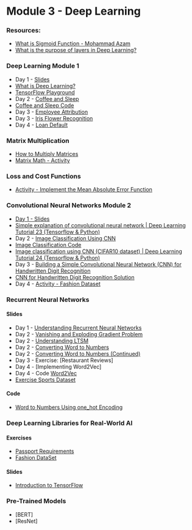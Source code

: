 
# Module 3 - Deep Learning 

### Resources: 
- [What is Sigmoid Function - Mohammad Azam](https://youtu.be/0BtMH3xzovg)
- [What is the purpose of layers in Deep Learning?](resources/purpose-of-layers.md)


### Deep Learning Module 1 
- Day 1 - [Slides](../Slides/Deep%20Learning/intro-deep-learning.key) 
- [What is Deep Learning?](https://www.freecodecamp.org/news/deep-learning-neural-networks-explained-in-plain-english/)
- [TensorFlow Playground](https://playground.tensorflow.org/)
- Day 2 - [Coffee and Sleep](resources/coffee-sleep.md)
- [Coffee and Sleep Code](code/coffee-and-sleep.ipynb)
- Day 3 - [Employee Attribution](resources/employee-attribution.md)
- Day 3 - [Iris Flower Recognition](resources/iris-flower.md)
- Day 4 - [Loan Default](resources/loan-default.md)

### Matrix Multiplication 

- [How to Multiply Matrices](https://www.mathsisfun.com/algebra/matrix-multiplying.html)
- [Matrix Math - Activity](resources/matrix-math-activity.md)

### Loss and Cost Functions 

- [Activity - Implement the Mean Absolute Error Function](resources/mae.md)

### Convolutional Neural Networks Module 2 

- [Day 1 - Slides](../Slides/Deep%20Learning/intro-to-cnn.key) 
- [Simple explanation of convolutional neural network | Deep Learning Tutorial 23 (Tensorflow & Python)](https://youtu.be/zfiSAzpy9NM?si=tY3RMyXA_BmmN8MN)
- Day 2 - [Image Classification Using CNN](resources/image-classification-using-cnn.md)
- [Image Classification Code](resources/image-classification-cnn.ipynb)
- [Image classification using CNN (CIFAR10 dataset) | Deep Learning Tutorial 24 (Tensorflow & Python)](https://youtu.be/7HPwo4wnJeA?si=_7TTimR_EwM3e0zD)
- Day 3 - [Building a Simple Convolutional Neural Network (CNN) for Handwritten Digit Recognition](resources/hand-written.md)
- [CNN for Handwritten Digit Recognition Solution](https://github.com/codebasics/deep-learning-keras-tf-tutorial/blob/master/16_cnn_cifar10_small_image_classification/cnn_mnist_exercise_solution.ipynb)
- Day 4 - [Activity - Fashion Dataset](resources/fashion-cnn.md)

### Recurrent Neural Networks 

#### Slides
- Day 1 - [Understanding Recurrent Neural Networks](../Slides/Deep%20Learning/understanding-rnn.key)
- Day 2 - [Vanishing and Exploding Gradient Problem](../Slides//Deep%20Learning/vanishing-gradient-problem.key)
- Day 2 - [Understanding LTSM](../Slides/Deep%20Learning/lstm.key)
- Day 2 - [Converting Word to Numbers](../Slides/Deep%20Learning/converting-words-to-numbers.key)
- Day 2 - [Converting Word to Numbers (Continued)](../Slides/Deep%20Learning/word-embedding-using-keras.key)
- Day 3 - Exercise: [Restaurant Reviews]
- Day 4 - [Implementing Word2Vec]
- Day 4 - Code [Word2Vec](https://github.com/codebasics/deep-learning-keras-tf-tutorial/blob/master/42_word2vec_gensim/42_word2vec_gensim.ipynb)
- [Exercise Sports Dataset](resources/sports-dataset.md)

#### Code 

- [Word to Numbers Using one_hot Encoding](resources/word-2-numbers.ipynb)

### Deep Learning Libraries for Real-World AI 

#### Exercises 

- [Passport Requirements](resources/passport-requirements.md)
- [Fashion DataSet](resources/fashion-dataset.md)

#### Slides 

- [Introduction to TensorFlow](../Slides/Deep%20Learning/intro-tensor-flow.key)

### Pre-Trained Models 

- [BERT]
- [ResNet]
